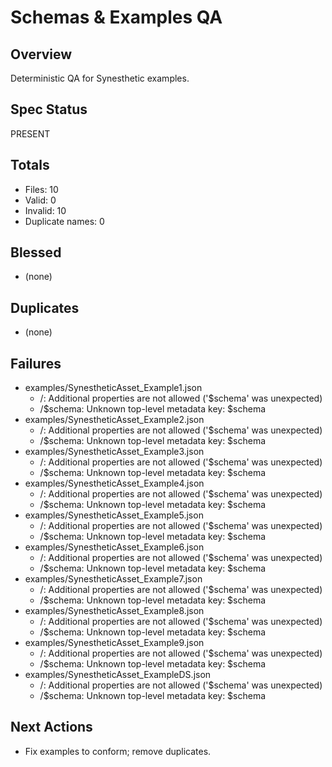 # Schemas & Examples QA

## Overview
Deterministic QA for Synesthetic examples.

## Spec Status
PRESENT

## Totals
- Files: 10
- Valid: 0
- Invalid: 10
- Duplicate names: 0

## Blessed
- (none)

## Duplicates
- (none)

## Failures
- examples/SynestheticAsset_Example1.json
  - /: Additional properties are not allowed ('$schema' was unexpected)
  - /$schema: Unknown top-level metadata key: $schema
- examples/SynestheticAsset_Example2.json
  - /: Additional properties are not allowed ('$schema' was unexpected)
  - /$schema: Unknown top-level metadata key: $schema
- examples/SynestheticAsset_Example3.json
  - /: Additional properties are not allowed ('$schema' was unexpected)
  - /$schema: Unknown top-level metadata key: $schema
- examples/SynestheticAsset_Example4.json
  - /: Additional properties are not allowed ('$schema' was unexpected)
  - /$schema: Unknown top-level metadata key: $schema
- examples/SynestheticAsset_Example5.json
  - /: Additional properties are not allowed ('$schema' was unexpected)
  - /$schema: Unknown top-level metadata key: $schema
- examples/SynestheticAsset_Example6.json
  - /: Additional properties are not allowed ('$schema' was unexpected)
  - /$schema: Unknown top-level metadata key: $schema
- examples/SynestheticAsset_Example7.json
  - /: Additional properties are not allowed ('$schema' was unexpected)
  - /$schema: Unknown top-level metadata key: $schema
- examples/SynestheticAsset_Example8.json
  - /: Additional properties are not allowed ('$schema' was unexpected)
  - /$schema: Unknown top-level metadata key: $schema
- examples/SynestheticAsset_Example9.json
  - /: Additional properties are not allowed ('$schema' was unexpected)
  - /$schema: Unknown top-level metadata key: $schema
- examples/SynestheticAsset_ExampleDS.json
  - /: Additional properties are not allowed ('$schema' was unexpected)
  - /$schema: Unknown top-level metadata key: $schema

## Next Actions
- Fix examples to conform; remove duplicates.
